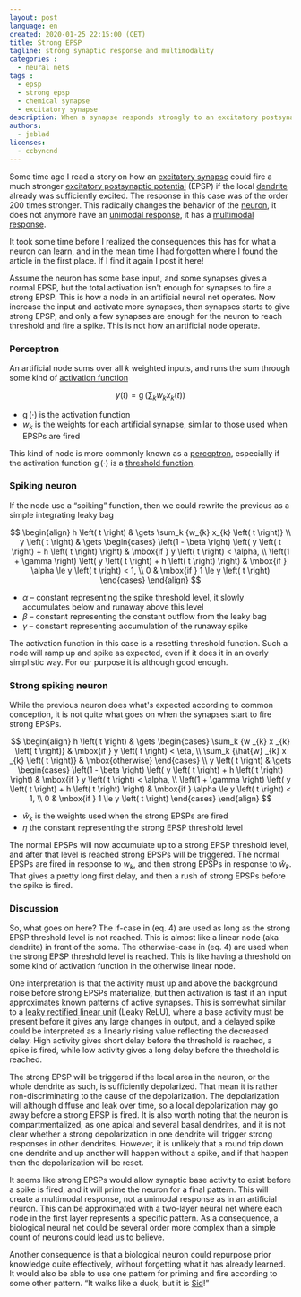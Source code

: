 ```yaml
---
layout: post
language: en
created: 2020-01-25 22:15:00 (CET)
title: Strong EPSP
tagline: strong synaptic response and multimodality
categories :
  - neural nets
tags :
  - epsp
  - strong epsp
  - chemical synapse
  - excitatory synapse
description: When a synapse responds strongly to an excitatory postsynaptic potential (EPSP) it fundamentally changes properties.
authors:
  - jeblad
licenses:
  - ccbyncnd
---
```


Some time ago I read a story on how an [excitatory synapse](https://en.wikipedia.org/wiki/Excitatory_synapse) could fire a much stronger [excitatory postsynaptic potential](https://en.wikipedia.org/wiki/Excitatory_postsynaptic_potential) (EPSP) if the local [dendrite](https://en.wikipedia.org/wiki/Dendrite) already was sufficiently excited. The response in this case was of the order 200 times stronger. This radically changes the behavior of the [neuron](https://en.wikipedia.org/wiki/Neuron), it does not anymore have an [unimodal response](https://en.wikipedia.org/wiki/Unimodality), it has a [multimodal response](https://en.wikipedia.org/wiki/Multimodal_distribution).

<!--more-->

It took some time before I realized the consequences this has for what a neuron can learn, and in the mean time I had forgotten where I found the article in the first place. If I find it again I post it here!

Assume the neuron has some base input, and some synapses gives a normal EPSP, but the total activation isn't enough for synapses to fire a strong EPSP. This is how a node in an artificial neural net operates. Now increase the input and activate more synapses, then synapses starts to give strong EPSP, and only a few synapses are enough for the neuron to reach threshold and fire a spike. This is not how an artificial node operate.

### Perceptron

An artificial node sums over all $k$ weighted inputs, and runs the sum through some kind of [activation function](https://en.wikipedia.org/wiki/Activation_function)

$$
\begin{equation}
y\left(t\right) = \operatorname{g}\left(\sum_k {w_{k} x_{k} \left(t\right)}\right)
\end{equation}
$$

- $\operatorname{g} \left( \cdot \right)$ is the activation function
- $w_{k}$ is the weights for each artificial synapse, similar to those used when EPSPs are fired

This kind of node is more commonly known as a [perceptron](https://en.wikipedia.org/wiki/Perceptron), especially if the activation function $\operatorname{g} \left( \cdot \right)$ is a [threshold function](https://en.wikipedia.org/wiki/Linear_classifier#Definition).

### Spiking neuron

If the node use a “spiking” function, then we could rewrite the previous as a simple integrating leaky bag

$$
\begin{align}
h \left( t \right) & \gets \sum_k {w_{k} x_{k} \left( t \right)} \\
y \left( t \right) & \gets
\begin{cases}
\left(1 - \beta \right) \left( y \left( t \right) + h \left( t \right) \right) & \mbox{if } y \left( t \right) < \alpha, \\
\left(1 + \gamma \right) \left( y \left( t \right) + h \left( t \right) \right) & \mbox{if } \alpha \le y \left( t \right) < 1, \\
0 & \mbox{if } 1 \le y \left( t \right)
\end{cases}
\end{align}
$$

- $\alpha$ – constant representing the spike threshold level, it slowly accumulates below and runaway above this level
- $\beta$ – constant representing the constant outflow from the leaky bag
- $\gamma$ – constant representing accumulation of the runaway spike

The activation function in this case is a resetting threshold function. Such a node will ramp up and spike as expected, even if it does it in an overly simplistic way. For our purpose it is although good enough.

### Strong spiking neuron

While the previous neuron does what's expected according to common conception, it is not quite what goes on when the synapses start to fire strong EPSPs.

$$
\begin{align}
h \left( t \right) & \gets
\begin{cases}
\sum_k {w _{k} x _{k} \left( t \right)} & \mbox{if } y \left( t \right) < \eta, \\
\sum_k {\hat{w} _{k} x _{k} \left( t \right)} & \mbox{otherwise}
\end{cases} \\
y \left( t \right) & \gets
\begin{cases}
\left(1 - \beta \right) \left( y \left( t \right) + h \left( t \right) \right) & \mbox{if } y \left( t \right) < \alpha, \\
\left(1 + \gamma \right) \left( y \left( t \right) + h \left( t \right) \right) & \mbox{if } \alpha \le y \left( t \right) < 1, \\
0 & \mbox{if } 1 \le y \left( t \right)
\end{cases}
\end{align}
$$

- $\hat{w}_{k}$ is the weights used when the strong EPSPs are fired
- $\eta$ the constant representing the strong EPSP threshold level

The normal EPSPs will now accumulate up to a strong EPSP threshold level, and after that level is reached strong EPSPs will be triggered. The normal EPSPs are fired in response to $w_{k}$, and then strong EPSPs in response to $\hat{w}_{k}$. That gives a pretty long first delay, and then a rush of strong EPSPs before the spike is fired.

### Discussion

So, what goes on here? The if-case in (eq. 4) are used as long as the strong EPSP threshold level is not reached. This is almost like a linear node (aka dendrite) in front of the soma. The otherwise-case in (eq. 4) are used when the strong EPSP threshold level is reached. This is like having a threshold on some kind of activation function in the otherwise linear node.

One interpretation is that the activity must up and above the background noise before strong EPSPs materialize, but then activation is fast if an input approximates known patterns of active synapses. This is somewhat similar to a [leaky rectified linear unit](https://en.wikipedia.org/wiki/Rectifier_(neural_networks)#Leaky_ReLUs) (Leaky ReLU), where a base activity must be present before it gives any large changes in output, and a delayed spike could be interpreted as a linearly rising value reflecting the decreased delay. High activity gives short delay before the threshold is reached, a spike is fired, while low activity gives a long delay before the threshold is reached.

The strong EPSP will be triggered if the local area in the neuron, or the whole dendrite as such, is sufficiently depolarized. That mean it is rather non-discriminating to the cause of the depolarization. The depolarization will although diffuse and leak over time, so a local depolarization may go away before a strong EPSP is fired. It is also worth noting that the neuron is compartmentalized, as one apical and several basal dendrites, and it is not clear whether a strong depolarization in one dendrite will trigger strong responses in other dendrites. However, it is unlikely that a round trip down one dendrite and up another will happen without a spike, and if that happen then the depolarization will be reset.

It seems like strong EPSPs would allow synaptic base activity to exist before a spike is fired, and it will prime the neuron for a final pattern. This will create a multimodal response, not a unimodal response as in an artificial neuron. This can be approximated with a two-layer neural net where each node in the first layer represents a specific pattern. As a consequence, a biological neural net could be several order more complex than a simple count of neurons could lead us to believe.

Another consequence is that a biological neuron could repurpose prior knowledge quite effectively, without forgetting what it has already learned. It would also be able to use one pattern for priming and fire according to some other pattern. “It walks like a duck, but it is [Sid](https://www.youtube.com/watch?v=uMuJxd2Gpxo)!”
